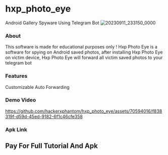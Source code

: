 # hxp_photo_eye
Android Gallery Spyware Using Telegram Bot
![20230911_233150_0000](https://github.com/hackerxphantom/hxp_photo_eye/assets/70594016/c0b62da0-8483-4c27-aa62-f525f4a82c61)

### About
This software is made for educational purposes only !
Hxp Photo Eye is a software for spying on Android saved photos, after installing Hxp Photo Eye on victim device, Hxp Photo Eye will forward all victim saved photos to your telegram bot

### Features
Customizable
Auto Forwarding

### Demo Video 


https://github.com/hackerxphantom/hxp_photo_eye/assets/70594016/f838319f-d59d-45ed-9182-6f1c46cfe358



### Apk Link
## Pay For Full Tutorial And Apk 
